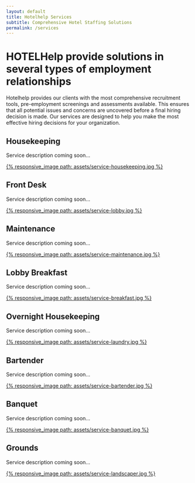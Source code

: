 ```yaml
---
layout: default
title: Hotelhelp Services
subtitle: Comprehensive Hotel Staffing Solutions
permalink: /services
---
```


<div id="services" class="plus-tile-tx pb-3">
	<div class="container thiner py-2 px-0 mb-2 px-sm-1 center">
		<!-- <pre>Trusted & Dependent</pre> -->
		<h1 class="mt-0">HOTELHelp provide solutions in several types of employment relationships</h1>
		<p>Hotelhelp provides our clients with the most comprehensive recruitment tools, pre-employment screenings and assessments available. This ensures that all potential issues and concerns are uncovered before a final hiring decision is made. Our services are designed to help you make the most effective hiring decisions for your organization.</p>
	</div>
	<div class="service-item container thin">
		<div class="flex fx-apart fx-wrap pt-0">
			<div class="service-info fx-item-2 fx-item-sm-1">
				<h2>Housekeeping</h2>
				<p class="pb-1">Service description coming soon...</p>
				<!-- <a href="/services/housekeeping" class="btn">Learn more</a> -->
			</div>
			<div class="service-img fx-item-2 fx-item-sm-1">
				<!-- <a href="/services/housekeeping"> -->
				<a href="#">
					<div class="border-offset padding-none">
						{% responsive_image path: assets/service-housekeeping.jpg %}
					</div>
				</a>
			</div>
		</div>
	</div>
	<div class="service-item container thin">
		<div class="flex fx-apart fx-wrap pt-0">
			<div class="service-info fx-item-2 fx-item-sm-1">
				<h2>Front Desk</h2>
				<p class="pb-1">Service description coming soon...</p>
				<!-- <a href="/services/front-desk" class="btn">Learn more</a> -->
			</div>
			<div class="service-img fx-item-2 fx-item-sm-1">
				<!-- <a href="/services/front-desk"> -->
				<a href="#">
					<div class="border-offset padding-none">
						{% responsive_image path: assets/service-lobby.jpg %}
					</div>
				</a>
			</div>
		</div>
	</div>
	<div class="service-item container thin">
		<div class="flex fx-apart fx-wrap pt-0">
			<div class="service-info fx-item-2 fx-item-sm-1">
				<h2>Maintenance</h2>
				<p class="pb-1">Service description coming soon...</p>
				<!-- <a href="/services/maintenance" class="btn">Learn more</a> -->
			</div>
			<div class="service-img fx-item-2 fx-item-sm-1">
				<!-- <a href="/services/maintenance"> -->
				<a href="#">
					<div class="border-offset padding-none">
						{% responsive_image path: assets/service-maintenance.jpg %}
					</div>
				</a>
			</div>
		</div>
	</div>
	<div class="service-item container thin">
		<div class="flex fx-apart fx-wrap pt-0">
			<div class="service-info fx-item-2 fx-item-sm-1">
				<h2>Lobby Breakfast</h2>
				<p class="pb-1">Service description coming soon...</p>
				<!-- <a href="/services/lobby-breakfast" class="btn">Learn more</a> -->
			</div>
			<div class="service-img fx-item-2 fx-item-sm-1">
				<!-- <a href="/services/lobby-breakfast"> -->
				<a href="#">					
					<div class="border-offset padding-none">
						{% responsive_image path: assets/service-breakfast.jpg %}
					</div>
				</a>
			</div>
		</div>
	</div>
	<div class="service-item container thin">
		<div class="flex fx-apart fx-wrap pt-0">
			<div class="service-info fx-item-2 fx-item-sm-1">
				<h2>Overnight Housekeeping</h2>
				<p class="pb-1">Service description coming soon...</p>
				<!-- <a href="/services/laundry" class="btn">Learn more</a> -->
			</div>
			<div class="service-img fx-item-2 fx-item-sm-1">
				<!-- <a href="/services/laundry"> -->
				<a href="#">
					<div class="border-offset padding-none">
						{% responsive_image path: assets/service-laundry.jpg %}
					</div>
				</a>
			</div>
		</div>
	</div>
	<div class="service-item container thin">
		<div class="flex fx-apart fx-wrap pt-0">
			<div class="service-info fx-item-2 fx-item-sm-1">
				<h2>Bartender</h2>
				<p class="pb-1">Service description coming soon...</p>
				<!-- <a href="/services/shuttle" class="btn">Learn more</a> -->
			</div>
			<div class="service-img fx-item-2 fx-item-sm-1">
				<!-- <a href="/services/shuttle"> -->
				<a href="#">
					<div class="border-offset padding-none">
						{% responsive_image path: assets/service-bartender.jpg %}
					</div>
				</a>
			</div>
		</div>
	</div>
	<div class="service-item container thin">
		<div class="flex fx-apart fx-wrap pt-0">
			<div class="service-info fx-item-2 fx-item-sm-1">
				<h2>Banquet</h2>
				<p class="pb-1">Service description coming soon...</p>
				<!-- <a href="/services/banquet" class="btn">Learn more</a> -->
			</div>
			<div class="service-img fx-item-2 fx-item-sm-1">
				<!-- <a href="/services/banquet"> -->
				<a href="#">
					<div class="border-offset padding-none">
						{% responsive_image path: assets/service-banquet.jpg %}
					</div>
				</a>
			</div>
		</div>
	</div>
	<div class="service-item container thin">
		<div class="flex fx-apart fx-wrap pt-0">
			<div class="service-info fx-item-2 fx-item-sm-1">
				<h2>Grounds</h2>
				<p class="pb-1">Service description coming soon...</p>
				<!-- <a href="/services/grounds" class="btn">Learn more</a> -->
			</div>
			<div class="service-img fx-item-2 fx-item-sm-1">
				<!-- <a href="/services/grounds"> -->
				<a href="#">
					<div class="border-offset padding-none">
						{% responsive_image path: assets/service-landscaper.jpg %}
					</div>
				</a>
			</div>
		</div>
	</div>
</div>

<!-- {% include featured-cases.html %} -->